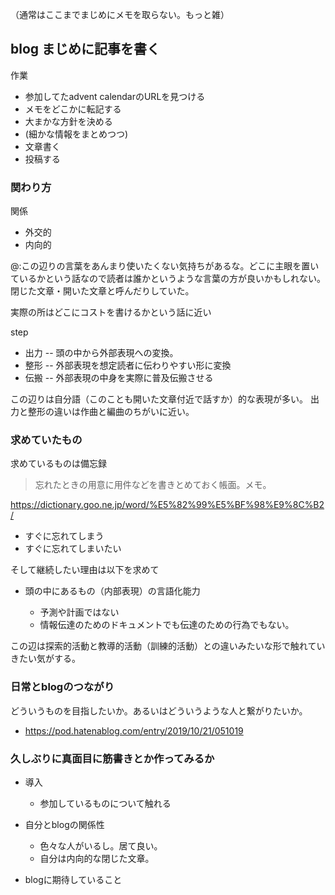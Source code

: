 （通常はここまでまじめにメモを取らない。もっと雑）

## blog まじめに記事を書く

作業

- 参加してたadvent calendarのURLを見つける
- メモをどこかに転記する
- 大まかな方針を決める
- (細かな情報をまとめつつ)
- 文章書く
- 投稿する

### 関わり方

関係

- 外交的
- 内向的

@:この辺りの言葉をあんまり使いたくない気持ちがあるな。どこに主眼を置いているかという話なので読者は誰かというような言葉の方が良いかもしれない。閉じた文章・開いた文章と呼んだりしていた。

実際の所はどこにコストを書けるかという話に近い

step

- 出力 -- 頭の中から外部表現への変換。
- 整形 -- 外部表現を想定読者に伝わりやすい形に変換
- 伝搬 -- 外部表現の中身を実際に普及伝搬させる

この辺りは自分語（このことも開いた文章付近で話すか）的な表現が多い。
出力と整形の違いは作曲と編曲のちがいに近い。

### 求めていたもの

求めているものは備忘録

> 忘れたときの用意に用件などを書きとめておく帳面。メモ。

https://dictionary.goo.ne.jp/word/%E5%82%99%E5%BF%98%E9%8C%B2/

- すぐに忘れてしまう
- すぐに忘れてしまいたい

そして継続したい理由は以下を求めて

- 頭の中にあるもの（内部表現）の言語化能力

  - 予測や計画ではない
  - 情報伝達のためのドキュメントでも伝達のための行為でもない。

この辺は探索的活動と教導的活動（訓練的活動）との違いみたいな形で触れていきたい気がする。

### 日常とblogのつながり

どういうものを目指したいか。あるいはどういうような人と繋がりたいか。

- https://pod.hatenablog.com/entry/2019/10/21/051019

### 久しぶりに真面目に筋書きとか作ってみるか

- 導入

  - 参加しているものについて触れる

- 自分とblogの関係性

  - 色々な人がいるし。居て良い。
  - 自分は内向的な閉じた文章。

- blogに期待していること
